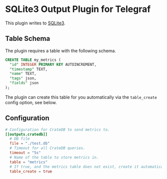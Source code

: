 # SQLite3 Output Plugin for Telegraf

This plugin writes to [SQLite3](https://www.sqlite.org/index.html).

## Table Schema

The plugin requires a table with the following schema.


```sql
CREATE TABLE my_metrics (
  "id" INTEGER PRIMARY KEY AUTOINCREMENT,
  "timestamp" TEXT,
  "name" TEXT,
  "tags" json,
  "fields" json
);
```

The plugin can create this table for you automatically via the `table_create`
config option, see below.

## Configuration

```toml
# Configuration for CrateDB to send metrics to.
[[outputs.cratedb]]
  # DB file
  file = "./test.db"
  # Timeout for all CrateDB queries.
  timeout = "5s"
  # Name of the table to store metrics in.
  table = "metrics"
  # If true, and the metrics table does not exist, create it automatically.
  table_create = true
```
